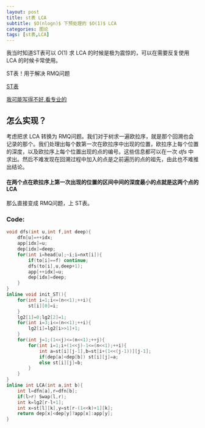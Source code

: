 ```yaml
---
layout: post
title: st表 LCA
subtitle: $O(nlogn)$ 下预处理的 $O(1)$ LCA
categories: 图论
tags: [st表,LCA]
---
```


我当时知道ST表可以 $O(1)$ 求 LCA 的时候是极为震惊的，可以在需要反复使用 LCA 的时候卡常使用。

ST表！用于解决 RMQ问题

[ST表](https://www.luogu.com.cn/blog/132530/post-mu-ban-st-biao)

[我可能写得不好,看专业的](https://oi-wiki.org/ds/sparse-table/)

## 怎么实现？

考虑把求 LCA 转换为 RMQ问题。我们对于树求一遍欧拉序，就是那个回溯也会记录的那个。我们处理出每个数第一次在欧拉序中出现的位置，欧拉序上每个位置的深度，以及欧拉序上每个位置出现的点的编号。这些信息都可以在一次 $dfs$ 中求出。然后不难发现在回溯过程中加入的点是之前遍历的点的祖先，由此也不难推出结论。

#### 在两个点在欧拉序上第一次出现的位置的区间中间的深度最小的点就是这两个点的 LCA

那么直接变成 RMQ问题，上 ST表。

### Code:
```cpp
void dfs(int u,int f,int deep){
	dfn[u]=++idx;
	app[idx]=u;
	dep[idx]=deep;
	for(int i=head[u];~i;i=nxt[i]){
		if(to[i]==f) continue;
		dfs(to[i],u,deep+1);
		app[++idx]=u;
		dep[idx]=deep;
	}
}
inline void init_ST(){
	for(int i=1;i<=(n<<1);++i){
		st[i][0]=i;
	}
	lg2[1]=0;lg2[2]=1;
	for(int i=3;i<=(n<<1);++i){
		lg2[i]=lg2[i>>1]+1;
	}
	for(int j=1;(1<<j)<=(n<<1);++j){
		for(int i=1;i+(1<<j)-1<=(n<<1);++i){
			int a=st[i][j-1],b=st[i+(1<<(j-1))][j-1];
			if(dep[a]<dep[b]) st[i][j]=a;
			else st[i][j]=b;
		}
	}
}
inline int LCA(int a,int b){
	int l=dfn[a],r=dfn[b];
	if(l>r) Swap(l,r);
	int k=lg2[r-l+1];
	int x=st[l][k],y=st[r-(1<<k)+1][k];
	return dep[x]<dep[y]?app[x]:app[y];
}
```
